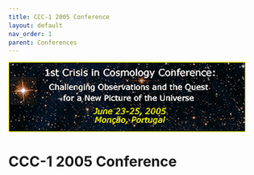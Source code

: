 ```yaml
---
title: CCC-1 2005 Conference
layout: default
nav_order: 1
parent: Conferences
---
```


![CCC-1](./ccc1.gif)

# CCC-1 2005 Conference
